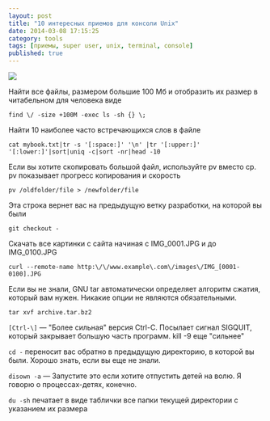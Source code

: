 ```yaml
---
layout: post
title: "10 интересных приемов для консоли Unix"
date: 2014-03-08 17:15:25
category: tools
tags: [приемы, super user, unix, terminal, console]
published: true
---
```


<img src="https://theasder.github.io/img/terminal_icon.png"  class="img-responsive" /><br />

Найти все файлы, размером большие 100 Мб и отобразить их размер в читабельном для человека виде

`find \/ -size +100M -exec ls -sh {} \;`

Найти 10 наиболее часто встречающихся слов в файле

`cat mybook.txt|tr -s '[:space:]' '\n' |tr '[:upper:]' '[:lower:]'|sort|uniq -c|sort -nr|head -10`

Если вы хотите скопировать большой файл, используйте pv вместо cp. pv показывает прогресс копирования и скорость

`pv /oldfolder/file > /newfolder/file` 

Эта строка вернет вас на предыдущую ветку разработки, на которой вы были

`git checkout - `

Скачать все картинки с сайта начиная с IMG_0001.JPG и до IMG_0100.JPG

`curl --remote-name http:\/\/www.example\.com\/images\/IMG_[0001-0100].JPG `

Если вы не знали, GNU tar автоматически определяет алгоритм сжатия, который вам нужен. Никакие опции не являются обязательными.

`tar xvf archive.tar.bz2 `

`[Ctrl-\]` &mdash; "Более сильная" версия Ctrl-C. Посылает сигнал SIGQUIT, который закрывает большую часть программ. kill -9 еще "сильнее"

`cd -` переносит вас обратно в предыдущую директорию, в которой вы были. Хорошо знать, если вы еще не знали.

`disown -a` &mdash; Запустите это если хотите отпустить детей на волю. Я говорю о процессах-детях, конечно.

`du -sh` печатает в виде таблички все папки текущей директории с указанием их размера